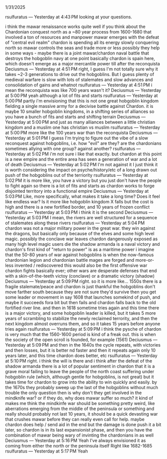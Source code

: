 1/31/2025

rsulfuratus — Yesterday at 4:43 PM
looking at your questions. 

i think the mawar renaissance works quite well if you think about the Chardonian conquest north as a ~80 year process from 1600-1680 that involved a ton of resources and manpower
mawar emerges with the defeat of "central evil realm"
chardon is spending all its energy slowly conquering north
so mawar controls the seas and trade more or less
possibly they help in some ways - maybe there is a joint mawar/chardon naval battle that destroys the hobgoblin navy at one point
basically chardon is spain here, which doesn't emerge as a major mercantile power till after the reconquista
Deciusmus — Yesterday at 4:51 PM
right, I guess I'm not totally sure why it takes ~2-3 generations to drive out the hobgoblins. But I guess plenty of medieval warfare is slow with lots of stalemates and slow advances and consolidation of gains and whatnot
rsulfuratus — Yesterday at 4:51 PM
i mean the reconquista was like 700 years wasn't it?
Deciusmus — Yesterday at 5:00 PM
yeah although a lot of fits and starts
rsulfuratus — Yesterday at 5:00 PM
partly i'm envisioning that this is not one great hobgoblin kingdom fielding a single massive army for a decivise battle against Chardon. it is maybe 10 smaller hobgoblin kingdoms, in a shifting series of alliances
so you have a bunch of fits and starts and shifting terrain
Deciusmus — Yesterday at 5:00 PM
and just as many alliances between a little christian kingdom and a muslim one has christian vs muslim
rsulfuratus — Yesterday at 5:00 PM
more like the 100 years war than the reconquista
Deciusmus — Yesterday at 5:01 PM
I guess I'm trying to figure out the vibe of a slow reconquest against hobgoblins, i.e. how "evil" are they?
are the chardonians sometimes allying with one group?
against another?
rsulfuratus — Yesterday at 5:02 PM
i'm not sure i like that exactly. but chardon at this point is a new empire and the entire area has seen a generation of war and a lot of death
Deciusmus — Yesterday at 5:02 PM
I'm not against it I just think it is worth considering the impact on psyche/history/etc of a long drawn out push of the hobgoblins out of the terriority
rsulfuratus — Yesterday at 5:02 PM
it is more like, you have a victory but you just don't have the people to fight again
so there is a lot of fits and starts as chardon works to forge disjointed territory into a functional empire
Deciusmus — Yesterday at 5:03 PM
Like, more specifically, what makes it take a long time? Does it feel like endless war? Is it more like hobgoblin kingdom X falls but the cost is high and there is a new fortified border, and 10 years of frozen conflict
rsulfuratus — Yesterday at 5:03 PM
i think it is the second
Deciusmus — Yesterday at 5:03 PM
I mean, the rivers are well structured for a sequence of stalemates along these rivers
rsulfuratus — Yesterday at 5:04 PM
chardon was not a major military power in the great war. they win against the dragons, but basically only because of the elves and some high level magic. possibly the conclave war leaves chardon dangerously exposed as many high level magic users die
the shadow armanda is a naval victory and chardon's first kind of "return to power" is as a maritime power
i imagine that the 50-80 years of war against hobgoblins is when the now-famous chardonian legion and chardonian battle mages are forged and more-or-less invented / rediscovered
this would also be the first offensive war chardon fights basically ever; other wars are desperate defenses that end with a skin-of-the-teeth victoy (conclave) or a dramatic victory (shadow)
Deciusmus — Yesterday at 5:09 PM
right. so it is more like...
1550s there is a fragile stalemate/peace and chardon is just thankful the hobgoblins don't move farther south because they are not sure they'd survive
then you get some leader or movement in say 1608 that launches somekind of push, and maybe it succeeds fora bit but then fails and chardon falls back to the old fortified river line.
and then in 1618 sometime tries again and this time there is a major victory, and some hobgoblin leader is killed, but it takes 5 more years of scrambling to stabilize the newly reclaimed terrority, and then the next kingdom almost overruns them, and so it takes 15 years before anyone tries again
rsulfuratus — Yesterday at 5:09 PM
i think the pysche of chardon is very much that the 1560-1600 period is kind of a freak out. this is when the society of the open scroll is founded, for example (1561)
Deciusmus — Yesterday at 5:09 PM
and then in the 1640s the cycle repeats, with victories and then losses, but it is better nd faster
and then it repeats again only 10 years later, and this time chardon does better, etc
rsulfuratus — Yesterday at 5:10 PM
right. i think the will is there and i think after the defeat of the shadow armanda there is a lot of popular sentiment in chardon that it is a grave moral failing to leave the people of the north coast suffering under hobgoblin rule (which, although gentle for hobgoblins, is not great)
but it takes time for chardon to grow into the ability to win quickly and easily. by the 1670s they probably sweep up the last of the hobgoblins without much trouble
the only question then is why don't they get involved in the mindknife war? or if they do, why does mawar suffer so much?
it kind of makes me think the mindkinfe war should be something pretty weird, like aberrations emerging from the middle of the peninsula or something
and really should probably not last 10 years, it should be a quick devasting war that crushes mawar before they can really even call for help. maybe chardon does help / send aid in the end but the damage is done
push it a bit later, so chardon is in its last expansionist phase, and then you have the combination of mawar being wary of invinting the chardonians in as well
Deciusmus — Yesterday at 5:16 PM
Yeah I’ve always envisioned it as coming from either the north or the peninsula itself
Right like 1682-1685
rsulfuratus — Yesterday at 5:17 PM
Yeah